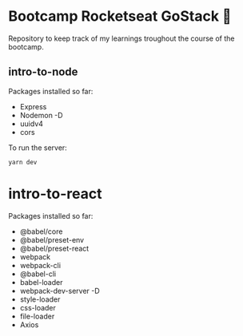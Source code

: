 # Bootcamp Rocketseat GoStack 🚀
Repository to keep track of my learnings troughout the course of the bootcamp.

## intro-to-node

Packages installed so far:
- Express
- Nodemon -D
- uuidv4
- cors

To run the server:
```
yarn dev
```

# intro-to-react

Packages installed so far:
- @babel/core
- @babel/preset-env
- @babel/preset-react
- webpack
- webpack-cli
- @babel-cli
- babel-loader
- webpack-dev-server -D
- style-loader
- css-loader
- file-loader
- Axios